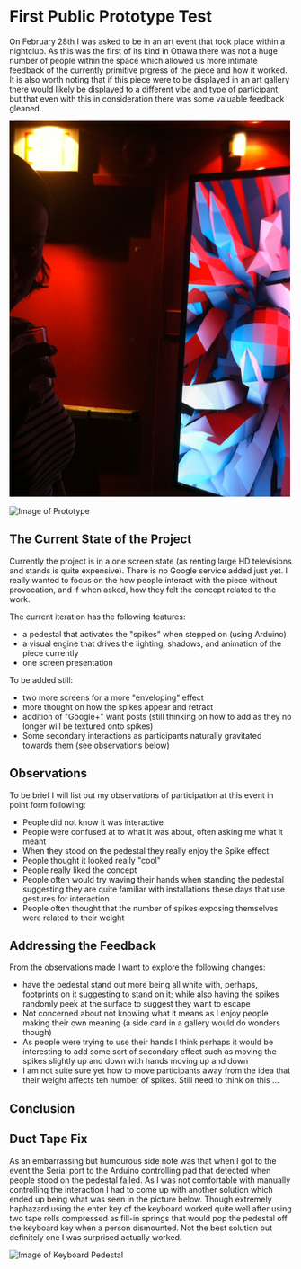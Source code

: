 # First Public Prototype Test

On February 28th I was asked to be in an art event that took place within a nightclub. As this was the first of its kind in Ottawa there was not a huge number of people within the space which allowed us more intimate feedback of the currently primitive prgress of the piece and how it worked. It is also worth noting that if this piece were to be displayed in an art gallery there would likely be displayed to a different vibe and type of participant; but that even with this in consideration there was some valuable feedback gleaned.

![Image of Prototype](../project_images/FirstEvent_1.jpg?raw=true "Image of Prototype")

![Image of Prototype](../project_images/FirstTest_2.jpg?raw=true "Image of Prototype")

## The Current State of the Project
Currently the project is in a one screen state (as renting large HD televisions and stands is quite expensive). There is no Google service added just yet. I really wanted to focus on the how people interact with the piece without provocation, and if when asked, how they felt the concept related to the work.

The current iteration has the following features:
- a pedestal that activates the "spikes" when stepped on (using Arduino)
- a visual engine that drives the lighting, shadows, and animation of the piece currently
- one screen presentation

To be added still:
- two more screens for a more "enveloping" effect
- more thought on how the spikes appear and retract
- addition of "Google+" want posts (still thinking on how to add as they no longer will be textured onto spikes)
- Some secondary interactions as participants naturally gravitated towards them (see observations below)

## Observations
To be brief I will list out my observations of participation at this event in point form following:
- People did not know it was interactive
- People were confused at to what it was about, often asking me what it meant
- When they stood on the pedestal they really enjoy the Spike effect
- People thought it looked really "cool"
- People really liked the concept
- People often would try waving their hands when standing the pedestal suggesting they are quite familiar with installations these days that use gestures for interaction
- People often thought that the number of spikes exposing themselves were related to their weight

## Addressing the Feedback
From the observations made I want to explore the following changes:
- have the pedestal stand out more being all white with, perhaps, footprints on it suggesting to stand on it; while also having the spikes randomly peek at the surface to suggest they want to escape
- Not concerned about not knowing what it means as I enjoy people making their own meaning (a side card in a gallery would do wonders though)
- As people were trying to use their hands I think perhaps it would be interesting to add some sort of secondary effect such as moving the spikes slightly up and down with hands moving up and down
- I am not suite sure yet how to move participants away from the idea that their weight affects teh number of spikes. Still need to think on this ...

## Conclusion

## Duct Tape Fix
As an embarrassing but humourous side note was that when I got to the event the Serial port to the Arduino controlling pad that detected when people stood on the pedestal failed. As I was not comfortable with manually controlling the interaction I had to come up with another solution which ended up being what was seen in the picture below. Though extremely haphazard using the enter key of the keyboard worked quite well after using two tape rolls compressed as fill-in springs that would pop the pedestal off the keyboard key when a person dismounted. Not the best solution but definitely one I was surprised actually worked.

![Image of Keyboard Pedestal](../project_images/FirstTest_3.jpg?raw=true "Image of Keyboard Pedestal") 

